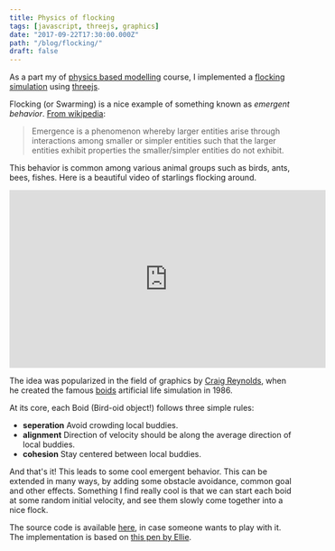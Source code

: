```yaml
---
title: Physics of flocking
tags: [javascript, threejs, graphics]
date: "2017-09-22T17:30:00.000Z"
path: "/blog/flocking/"
draft: false
---
```


As a part my of [physics based modelling](http://courses.cs.tamu.edu/keyser/viza659/Syllabus.htm) course, I implemented a [flocking simulation](https://subsid.github.io/flocking/dist/) using [threejs](https://threejs.org/).

Flocking (or Swarming) is a nice example of something known as *emergent behavior*.
[From wikipedia](https://en.wikipedia.org/wiki/Emergence):

> Emergence is a phenomenon whereby larger entities arise through interactions among smaller or simpler entities such that the larger entities exhibit properties the smaller/simpler entities do not exhibit.

This behavior is common among various animal groups such as birds, ants, bees, fishes. Here is a beautiful video of starlings flocking around.

<div class="iframe_container">
  <iframe width="560" height="315" src="https://www.youtube.com/embed/V4f_1_r80RY?rel=0" frameborder="0" allowfullscreen='allowfullscreen'> </iframe>
</div>

The idea was popularized in the field of graphics by [Craig Reynolds](https://en.wikipedia.org/wiki/Craig_Reynolds_(computer_graphics)), when he created the famous [boids](https://en.wikipedia.org/wiki/Boids) artificial life simulation in 1986.

At its core, each Boid (Bird-oid object!) follows three simple rules:

* **seperation** Avoid crowding local buddies.
* **alignment** Direction of velocity should be along the average direction of local buddies.
* **cohesion** Stay centered between local buddies.

And that's it! This leads to some cool emergent behavior. This can be extended in many ways, by adding some obstacle avoidance, common goal and other effects. Something I find really cool is that we can start each boid at some random initial velocity, and see them slowly come together into a nice flock.

The source code is available [here](https://github.com/subsid/flocking), in case someone wants to play with it. The implementation is based on [this pen by Ellie](https://codepen.io/coaster/pen/QpqVjP).
